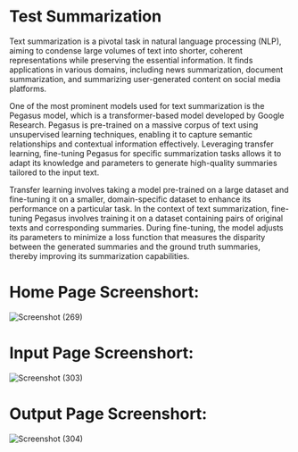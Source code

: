 # Test Summarization

Text summarization is a pivotal task in natural language processing (NLP), aiming to condense large volumes of text into shorter, coherent representations while preserving the essential information. It finds applications in various domains, including news summarization, document summarization, and summarizing user-generated content on social media platforms.

One of the most prominent models used for text summarization is the Pegasus model, which is a transformer-based model developed by Google Research. Pegasus is pre-trained on a massive corpus of text using unsupervised learning techniques, enabling it to capture semantic relationships and contextual information effectively. Leveraging transfer learning, fine-tuning Pegasus for specific summarization tasks allows it to adapt its knowledge and parameters to generate high-quality summaries tailored to the input text.

Transfer learning involves taking a model pre-trained on a large dataset and fine-tuning it on a smaller, domain-specific dataset to enhance its performance on a particular task. In the context of text summarization, fine-tuning Pegasus involves training it on a dataset containing pairs of original texts and corresponding summaries. During fine-tuning, the model adjusts its parameters to minimize a loss function that measures the disparity between the generated summaries and the ground truth summaries, thereby improving its summarization capabilities.

<h1>Home Page Screenshort:</h1>

![Screenshot (269)](https://github.com/SanskarAgrawal17/test_summarization/assets/104454636/f3972b4f-4316-4d4b-8de8-3c3f31b90029)

<h1>Input Page Screenshort:</h1>

![Screenshot (303)](https://github.com/SanskarAgrawal17/test_summarization/assets/104454636/dbfc2a02-b4be-4cc2-b63e-94106fe834f8)

<h1>Output Page Screenshort:</h1>

![Screenshot (304)](https://github.com/SanskarAgrawal17/test_summarization/assets/104454636/dfce212e-6295-4895-87c6-d1d9fd438b15)





